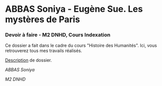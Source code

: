 # ABBAS Soniya - Eugène Sue. Les mystères de Paris

### Devoir à faire - M2 DNHD, Cours Indexation

Ce dossier a fait dans le cadre du cours "Histoire des Humanités". Ici, vous retrouverez tous mes travails réalisés.

[Description](https://github.com/soniyabbas/ABBAS_Soniya_les_mysteres_de_paris/blob/master/description.md) de dossier.

_ABBAS Soniya_

_M2 DNHD_

